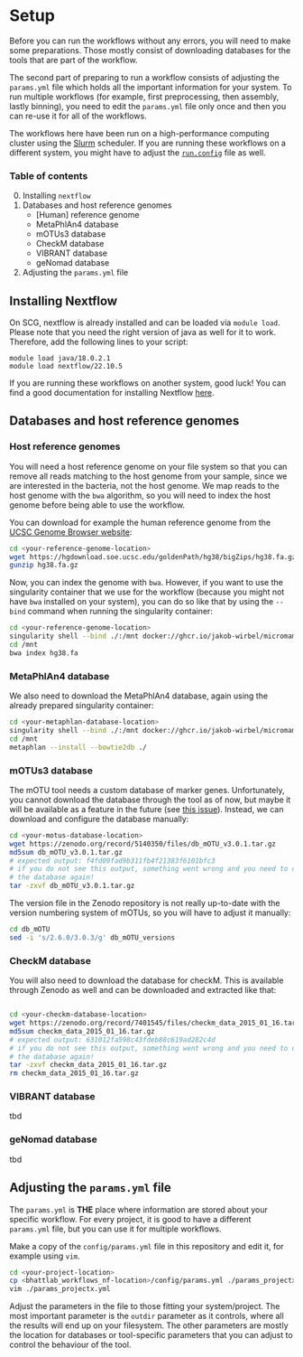 # Setup

Before you can run the workflows without any errors, you will need to make some
preparations. Those mostly consist of downloading databases for the tools that
are part of the workflow.

The second part of preparing to run a workflow consists of adjusting the 
`params.yml` file which holds all the important information for your system.
To run multiple workflows (for example, first preprocessing, then assembly,
lastly binning), you need to edit the `params.yml` file only once and then you
can re-use it for all of the workflows. 

The workflows here have been run on a high-performance computing cluster 
using the [Slurm](https://slurm.schedmd.com/overview.html) scheduler. If you 
are running these workflows on a different system, you might have to adjust 
the [`run.config`](config/run.config) file as well.

### Table of contents

 0. Installing `nextflow`
 1. Databases and host reference genomes
 	- [Human] reference genome
 	- MetaPhlAn4 database
 	- mOTUs3 database
 	- CheckM database
 	- VIBRANT database
 	- geNomad database
 2. Adjusting the `params.yml` file

## Installing Nextflow

On SCG, nextflow is already installed and can be loaded via `module load`. 
Please note that you need the right version of java as well for it to work. 
Therefore, add the following lines to your script:

```
module load java/18.0.2.1
module load nextflow/22.10.5
```

If you are running these workflows on another system, good luck! You can find
a good documentation for installing Nextflow 
[here](https://www.nextflow.io/docs/latest/getstarted.html#installation).

## Databases and host reference genomes

### Host reference genomes

You will need a host reference genome on your file system so that you can 
remove all reads matching to the host genome from your sample, since we are
interested in the bacteria, not the host genome. We map reads to the host 
genome with the `bwa` algorithm, so you will need to index the host 
genome before being able to use the workflow.

You can download for example the human reference genome from the
[UCSC Genome Browser website](https://hgdownload.soe.ucsc.edu/goldenPath/hg38/bigZips/):
```bash
cd <your-reference-genome-location>
wget https://hgdownload.soe.ucsc.edu/goldenPath/hg38/bigZips/hg38.fa.gz
gunzip hg38.fa.gz
```

Now, you can index the genome with `bwa`. However, if you want to use the 
singularity container that we use for the workflow (because you might not have
`bwa` installed on your system), you can do so like that by using the `--bind`
command when running the singularity container:
```bash
cd <your-reference-genome-location>
singularity shell --bind ./:/mnt docker://ghcr.io/jakob-wirbel/micromamba-focal-preprocessing:latest
cd /mnt
bwa index hg38.fa
```

### MetaPhlAn4 database

We also need to download the MetaPhlAn4 database, again using the already
prepared singularity container:

```bash
cd <your-metaphlan-database-location>
singularity shell --bind ./:/mnt docker://ghcr.io/jakob-wirbel/micromamba-focal-classification:latest
cd /mnt
metaphlan --install --bowtie2db ./
```

### mOTUs3 database

The mOTU tool needs a custom database of marker genes. Unfortunately, you 
cannot download the database through the tool as of now, but maybe it will be
available as a feature in the future (see 
[this issue](https://github.com/motu-tool/mOTUs/issues/109)). Instead, we can
download and configure the database manually:

```bash
cd <your-motus-database-location>
wget https://zenodo.org/record/5140350/files/db_mOTU_v3.0.1.tar.gz
md5sum db_mOTU_v3.0.1.tar.gz
# expected output: f4fd09fad9b311fb4f21383f6101bfc3
# if you do not see this output, something went wrong and you need to download
# the database again!
tar -zxvf db_mOTU_v3.0.1.tar.gz
```

The version file in the Zenodo repository is not really up-to-date with the
version numbering system of mOTUs, so you will have to adjust it manually:
```bash
cd db_mOTU
sed -i 's/2.6.0/3.0.3/g' db_mOTU_versions
```

### CheckM database

You will also need to download the database for checkM. This is available through 
Zenodo as well and can be downloaded and extracted like that:
```bash

cd <your-checkm-database-location>
wget https://zenodo.org/record/7401545/files/checkm_data_2015_01_16.tar.gz
md5sum checkm_data_2015_01_16.tar.gz
# expected output: 631012fa598c43fdeb88c619ad282c4d
# if you do not see this output, something went wrong and you need to download
# the database again!
tar -zxvf checkm_data_2015_01_16.tar.gz
rm checkm_data_2015_01_16.tar.gz
```

### VIBRANT database

tbd

### geNomad database

tbd

## Adjusting the `params.yml` file

The `params.yml` is **THE** place where information are stored about your
specific workflow. For every project, it is good to have a different 
`params.yml` file, but you can use it for multiple workflows.

Make a copy of the `config/params.yml` file in this repository and edit it,
for example using `vim`.

```bash
cd <your-project-location>
cp <bhattlab_workflows_nf-location>/config/params.yml ./params_projectx.yml
vim ./params_projectx.yml
```

Adjust the parameters in the file to those fitting your system/project. 
The most important parameter is the `outdir` parameter as it controls, 
where all the results will end up on your filesystem. The other parameters are
mostly the location for databases or tool-specific parameters that you can 
adjust to control the behaviour of the tool.
